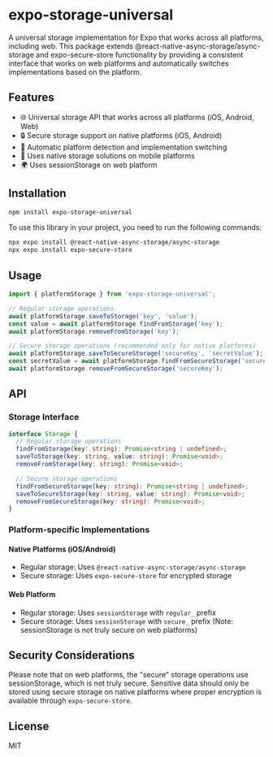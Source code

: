 # expo-storage-universal

A universal storage implementation for Expo that works across all platforms, including web. This package extends @react-native-async-storage/async-storage and expo-secure-store functionality by providing a consistent interface that works on web platforms and automatically switches implementations based on the platform.

## Features

- 🌐 Universal storage API that works across all platforms (iOS, Android, Web)
- 🔒 Secure storage support on native platforms (iOS, Android)
- 🔄 Automatic platform detection and implementation switching
- 📱 Uses native storage solutions on mobile platforms
- 🌍 Uses sessionStorage on web platform

## Installation

```bash
npm install expo-storage-universal
```

To use this library in your project, you need to run the following commands:

```bash
npx expo install @react-native-async-storage/async-storage
npx expo install expo-secure-store
```

## Usage

```typescript
import { platformStorage } from 'expo-storage-universal';

// Regular storage operations
await platformStorage.saveToStorage('key', 'value');
const value = await platformStorage.findFromStorage('key');
await platformStorage.removeFromStorage('key');

// Secure storage operations (recommended only for native platforms)
await platformStorage.saveToSecureStorage('secureKey', 'secretValue');
const secretValue = await platformStorage.findFromSecureStorage('secureKey');
await platformStorage.removeFromSecureStorage('secureKey');
```

## API

### Storage Interface

```typescript
interface Storage {
  // Regular storage operations
  findFromStorage(key: string): Promise<string | undefined>;
  saveToStorage(key: string, value: string): Promise<void>;
  removeFromStorage(key: string): Promise<void>;

  // Secure storage operations
  findFromSecureStorage(key: string): Promise<string | undefined>;
  saveToSecureStorage(key: string, value: string): Promise<void>;
  removeFromSecureStorage(key: string): Promise<void>;
}
```

### Platform-specific Implementations

#### Native Platforms (iOS/Android)
- Regular storage: Uses `@react-native-async-storage/async-storage`
- Secure storage: Uses `expo-secure-store` for encrypted storage

#### Web Platform
- Regular storage: Uses `sessionStorage` with `regular_` prefix
- Secure storage: Uses `sessionStorage` with `secure_` prefix (Note: sessionStorage is not truly secure on web platforms)

## Security Considerations

Please note that on web platforms, the "secure" storage operations use sessionStorage, which is not truly secure. Sensitive data should only be stored using secure storage on native platforms where proper encryption is available through `expo-secure-store`.

## License

MIT
